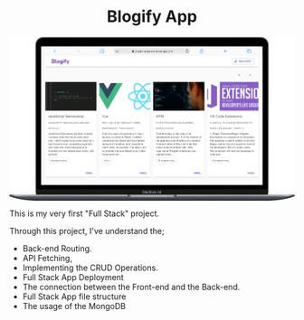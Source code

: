 <h1 align="center">Blogify App </h1>
<img align="center" src="https://raw.githubusercontent.com/thenesern/Blogify/master/Blogify.png"/>


<p>This is my very first "Full Stack" project.
<p>Through this project, I've understand the;</p>

 - Back-end Routing.
 -  API Fetching,
 -  Implementing the CRUD Operations.
 - Full Stack App Deployment
 - The connection between the Front-end and the Back-end.
 - Full Stack App file structure
 - The usage of the MongoDB

